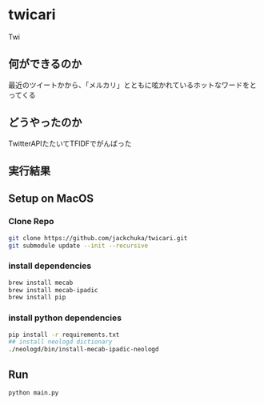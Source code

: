# twicari
Twi

## 何ができるのか
最近のツイートかから、「メルカリ」とともに呟かれているホットなワードをとってくる

## どうやったのか
TwitterAPIたたいてTFIDFでがんばった

## 実行結果


## Setup on MacOS

### Clone Repo
```bash
git clone https://github.com/jackchuka/twicari.git
git submodule update --init --recursive
```

### install dependencies
```bash
brew install mecab
brew install mecab-ipadic
brew install pip
```

### install python dependencies
```bash
pip install -r requirements.txt
## install neologd dictionary
./neologd/bin/install-mecab-ipadic-neologd 
```

## Run
```bash
python main.py
```

